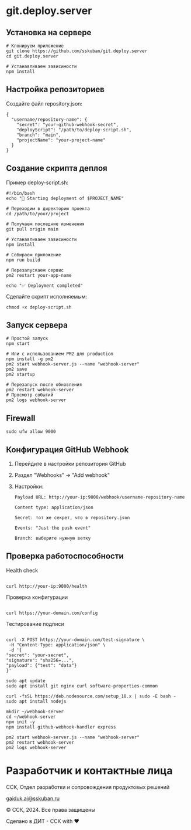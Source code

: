 # git.deploy.server

## Установка на сервере

```
# Клонируем приложение
git clone https://github.com/sskuban/git.deploy.server
cd git.deploy.server

# Устанавливаем зависимости
npm install
```

## Настройка репозиториев

Создайте файл repository.json:

```
{
  "username/repository-name": {
    "secret": "your-github-webhook-secret",
    "deployScript": "/path/to/deploy-script.sh",
    "branch": "main",
    "projectName": "your-project-name"
  }
}
```

## Создание скрипта деплоя

Пример deploy-script.sh:

```
#!/bin/bash
echo "🚀 Starting deployment of $PROJECT_NAME"

# Переходим в директорию проекта
cd /path/to/your/project

# Получаем последние изменения
git pull origin main

# Устанавливаем зависимости
npm install

# Собираем приложение
npm run build

# Перезапускаем сервис
pm2 restart your-app-name

echo "✅ Deployment completed"
```

Сделайте скрипт исполняемым:

```
chmod +x deploy-script.sh
```

## Запуск сервера

```
# Простой запуск
npm start

# Или с использованием PM2 для production
npm install -g pm2
pm2 start webhook-server.js --name "webhook-server"
pm2 save
pm2 startup

# Перезапуск после обновления
pm2 restart webhook-server
# Просмотр событий
pm2 logs webhook-server
```

## Firewall

```
sudo ufw allow 9000
```

## Конфигурация GitHub Webhook

1.  Перейдите в настройки репозитория GitHub

2.  Раздел "Webhooks" → "Add webhook"

3.  Настройки:

        Payload URL: http://your-ip:9000/webhook/username-repository-name

        Content type: application/json

        Secret: тот же секрет, что в repository.json

        Events: "Just the push event"

        Branch: выберите нужную ветку

## Проверка работоспособности

Health check

```

curl http://your-ip:9000/health

```

Проверка конфигурации

```

curl https://your-domain.com/config

```

Тестирование подписи

```

curl -X POST https://your-domain.com/test-signature \
 -H "Content-Type: application/json" \
 -d '{
"secret": "your-secret",
"signature": "sha256=...",
"payload": {"test": "data"}
}'

```

```
sudo apt update
sudo apt install git nginx curl software-properties-common

curl -fsSL https://deb.nodesource.com/setup_18.x | sudo -E bash -
sudo apt install nodejs

mkdir ~/webhook-server
cd ~/webhook-server
npm init -y
npm install github-webhook-handler express

pm2 start webhook-server.js --name "webhook-server"
pm2 restart webhook-server
pm2 logs webhook-server
```

# Разработчик и контактные лица

ССК, Отдел разработки и сопровождения продуктовых решений

gaiduk.ai@sskuban.ru

© ССК, 2024. Все права защищены

Сделано в ДИТ - ССК with ❤️
